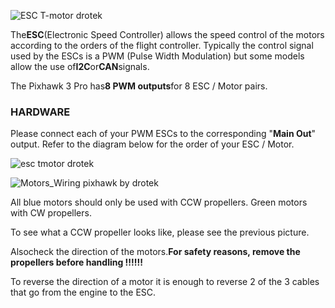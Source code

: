 ![](https://drotek.com/wp-content/uploads/2017/01/DSC02089-1-700x258.jpg "ESC T-motor drotek")

  


The**ESC**\(Electronic Speed Controller\) allows the speed control of the motors according to the orders of the flight controller. Typically the control signal used by the ESCs is a PWM \(Pulse Width Modulation\) but some models allow the use of**I2C**or**CAN**signals.

The Pixhawk 3 Pro has**8 PWM outputs**for 8 ESC / Motor pairs.

  


### HARDWARE

Please connect each of your PWM ESCs to the corresponding "**Main Out**" output. Refer to the diagram below for the order of your ESC / Motor.

![](https://drotek.com/wp-content/uploads/2017/01/DSC02091-1-700x380.jpg "esc tmotor drotek")

![](https://drotek.com/wp-content/uploads/2017/01/Motors_Wiring-700x744.jpg "Motors\_Wiring pixhawk by drotek")

All blue motors should only be used with CCW propellers. Green motors with CW propellers.

To see what a CCW propeller looks like, please see the previous picture.

Alsocheck the direction of the motors.**For safety reasons, remove the propellers before handling !!!!!!**

To reverse the direction of a motor it is enough to reverse 2 of the 3 cables that go from the engine to the ESC.

  


